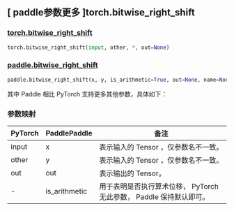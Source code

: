 ## [ paddle参数更多 ]torch.bitwise_right_shift

### [torch.bitwise_right_shift](https://pytorch.org/docs/stable/generated/torch.bitwise_right_shift.html)

```python
torch.bitwise_right_shift(input, other, *, out=None)
```

### [paddle.bitwise_right_shift](https://www.paddlepaddle.org.cn/documentation/docs/zh/api/paddle/bitwise_right_shift_cn.html#bitwise-right-shift)

```python
paddle.bitwise_right_shift(x, y, is_arithmetic=True, out=None, name=None)
```

其中 Paddle 相比 PyTorch 支持更多其他参数，具体如下：

### 参数映射

| PyTorch | PaddlePaddle  | 备注                                                                |
| ------- | ------------- | ------------------------------------------------------------------- |
| input   | x             | 表示输入的 Tensor ，仅参数名不一致。                                |
| other   | y             | 表示输入的 Tensor ，仅参数名不一致。                                |
| out     | out           | 表示输出的 Tensor。                                                 |
| -       | is_arithmetic | 用于表明是否执行算术位移， PyTorch 无此参数， Paddle 保持默认即可。 |

